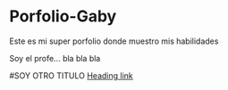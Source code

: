 # Porfolio-Gaby
Este es mi super porfolio donde muestro mis habilidades

Soy el profe... bla bla bla

#SOY OTRO TITULO [Heading link](https://gabriel-arg.github.io/Porfolio-Gaby/ "Mi portfolio")
